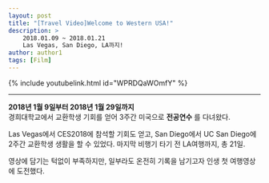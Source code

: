 ```yaml
---
layout: post
title: "[Travel Video]Welcome to Western USA!"
description: >
    2018.01.09 ~ 2018.01.21  
    Las Vegas, San Diego, LA까지!
author: author1
tags: [Film]
---
```


{% include youtubelink.html id="WPRDQaWOmfY" %}

***

<span style="color: var(--highlight-color)"> __2018년 1월 9일부터 2018년 1월 29일까지__  </span>  
경희대학교에서 교환학생 기회를 얻어 3주간 미국으로 __전공연수__ 를 다녀왔다.

Las Vegas에서 CES2018에 참석할 기회도 얻고, San Diego에서 UC San Diego에 2주간 교환학생 생활을 할 수 있었다. 마지막 비행기 타기 전 LA여행까지, 총 21일.

영상에 담기는 턱없이 부족하지만, 일부라도 온전히 기록을 남기고자 인생 첫 여행영상에 도전했다.